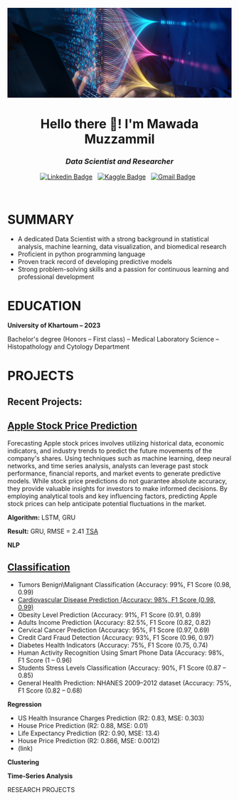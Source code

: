 ![MLDL.jpg](https://github.com/MawadaMhd/MawadaMhd/blob/main/Images/MLDL.jpg)

<h1 align="center">Hello there 👋! I'm Mawada Muzzammil</h1>

<h3 align="center"><i>Data Scientist and Researcher</i></h3>

<div align="center">
  
[![Linkedin Badge](https://img.shields.io/badge/LinkedIn-0077B5?style=flat&logo=linkedin&logoColor=white)](https://www.linkedin.com/in/mawadamhd/)&nbsp;&nbsp;
[![Kaggle Badge](https://img.shields.io/badge/-Kaggle-23BFFF?style=flat&logo=Kaggle&logoColor=white)](https://www.kaggle.com/mawadamuzzammil)&nbsp;&nbsp;
[![Gmail Badge](https://img.shields.io/badge/Gmail-D14836?style=flat&logo=gmail&logoColor=white&link=mawadamhd12@gmail.com)](mawadamhd12@gmail.com)&nbsp;&nbsp;



</div>

<br>

# **SUMMARY**

* A dedicated Data Scientist with a strong background in statistical analysis, machine learning, data visualization, and biomedical research
* Proficient in python programming language
* Proven track record of developing predictive models
* Strong problem-solving skills and a passion for continuous learning and professional development

# **EDUCATION**

**University of Khartoum – 2023**

Bachelor's degree (Honors – First class) – Medical Laboratory Science – Histopathology and Cytology Department

# **PROJECTS**
## Recent Projects:
## [**Apple Stock Price Prediction**](https://github.com/MawadaMhd/Time-Series-Analysis/tree/main/Apple%20Stock%20Price%20Prediction)
Forecasting Apple stock prices involves utilizing historical data, economic indicators, and industry trends to predict the future movements of the company's shares. Using techniques such as machine learning, deep neural networks, and time series analysis, analysts can leverage past stock performance, financial reports, and market events to generate predictive models. While stock price predictions do not guarantee absolute accuracy, they provide valuable insights for investors to make informed decisions. By employing analytical tools and key influencing factors, predicting Apple stock prices can help anticipate potential fluctuations in the market.

**Algorithm:** LSTM, GRU

**Result:**  GRU, RMSE = 2.41
[TSA](https://github.com/MawadaMhd/Time-Series-Analysis/blob/main/Apple%20Stock%20Price%20Prediction/TSA.jpg)

**NLP**

## [Classification](https://github.com/MawadaMhd/Classification)

*	Tumors Benign\Malignant Classification (Accuracy: 99%, F1 Score (0.98, 0.99)
*	[Cardiovascular Disease Prediction (Accuracy: 98%, F1 Score (0.98, 0.99)](https://github.com/MawadaMhd/Classification/tree/main/Cardiovascular%20Disease%20Predictive%20Modelling)
*	Obesity Level Prediction (Accuracy: 91%, F1 Score (0.91, 0.89)
*	Adults Income Prediction (Accuracy: 82.5%, F1 Score (0.82, 0.82)
*	Cervical Cancer Prediction (Accuracy: 95%, F1 Score (0.97, 0.69)
*	Credit Card Fraud Detection (Accuracy: 93%, F1 Score (0.96, 0.97)
*	Diabetes Health Indicators (Accuracy: 75%, F1 Score (0.75, 0.74)	
*	Human Activity Recognition Using Smart Phone Data (Accuracy: 98%, F1 Score (1 – 0.96)
*	Students Stress Levels Classification (Accuracy: 90%, F1 Score (0.87 – 0.85)
*	General Health Prediction: NHANES 2009–2012 dataset (Accuracy: 75%, F1 Score (0.82 – 0.68)

**Regression**
 	
*	US Health Insurance Charges Prediction (R2: 0.83, MSE: 0.303)
*	House Price Prediction (R2: 0.88, MSE: 0.01)
*	Life Expectancy Prediction (R2: 0.90, MSE: 13.4)
*	House Price Prediction (R2: 0.866, MSE: 0.0012)
*	(link)


**Clustering** 

**Time-Series Analysis**


RESEARCH PROJECTS

